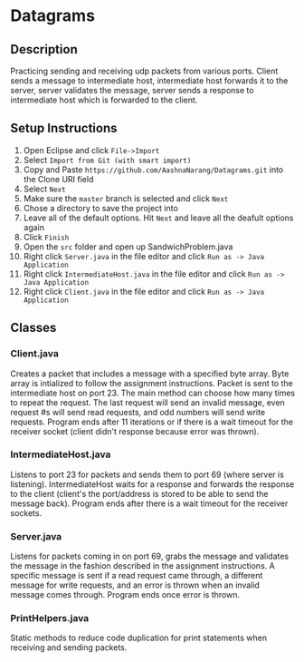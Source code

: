 # Datagrams

## Description
Practicing sending and receiving udp packets from various ports. Client sends a message to intermediate host, intermediate host forwards it to the server, server validates the message, server sends a response to intermediate host which is forwarded to the client. 

## Setup Instructions
1. Open Eclipse and click `File->Import`
2. Select `Import from Git (with smart import)`
3. Copy and Paste `https://github.com/AashnaNarang/Datagrams.git` into the Clone URI field
4. Select `Next`
5. Make sure the `master` branch is selected and click `Next`
6. Chose a directory to save the project into
7. Leave all of the default options. Hit `Next` and leave all the deafult options again
8. Click `Finish`
9. Open the `src` folder and open up SandwichProblem.java
10. Right click `Server.java` in the file editor and click `Run as -> Java Application`
11. Right click `IntermediateHost.java` in the file editor and click `Run as -> Java Application`
12. Right click `Client.java` in the file editor and click `Run as -> Java Application`

## Classes
### Client.java
Creates a packet that includes a message with a specified byte array. Byte array is intialized to follow the assignment instructions. Packet is sent to the intermediate host on port 23. The main method can choose how many times to repeat the request. The last request will send an invalid message, even request #s will send read requests, and odd numbers will send write requests. Program ends after 11 iterations or if there is a wait timeout for the receiver socket (client didn't response because error was thrown).

### IntermediateHost.java
Listens to port 23 for packets and sends them to port 69 (where server is listening). IntermediateHost waits for a response and forwards the response to the client (client's the port/address is stored to be able to send the message back). Program ends after there is a wait timeout for the receiver sockets.

### Server.java
Listens for packets coming in on port 69, grabs the message and validates the message in the fashion described in the assignment instructions. A specific message is sent if a read request came through, a different message for write requests, and an error is thrown when an invalid message comes through. Program ends once error is thrown.

### PrintHelpers.java
Static methods to reduce code duplication for print statements when receiving and sending packets.
